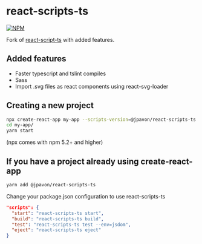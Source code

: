 # react-scripts-ts

[![NPM](https://img.shields.io/npm/v/@jpavon/react-scripts-ts.svg)](https://www.npmjs.com/package/@jpavon/react-scripts-ts)

Fork of [react-script-ts](https://github.com/wmonk/create-react-app-typescript) with added features.

## Added features

- Faster typescript and tslint compiles
- Sass
- Import .svg files as react components using react-svg-loader

## Creating a new project

```bash
npx create-react-app my-app --scripts-version=@jpavon/react-scripts-ts
cd my-app/
yarn start
```
(npx comes with npm 5.2+ and higher)

## If you have a project already using create-react-app

```bash
yarn add @jpavon/react-scripts-ts
```

Change your package.json configuration to use react-scripts-ts

```json
"scripts": {
  "start": "react-scripts-ts start",
  "build": "react-scripts-ts build",
  "test": "react-scripts-ts test --env=jsdom",
  "eject": "react-scripts-ts eject"
}
```
